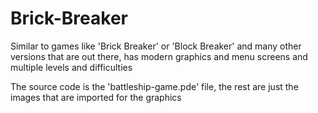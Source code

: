# Brick-Breaker
Similar to games like 'Brick Breaker' or 'Block Breaker' and many other versions that are out there, has modern  graphics and menu screens and multiple levels and difficulties

The source code is the 'battleship-game.pde' file, the rest are just the images that are imported for the graphics
